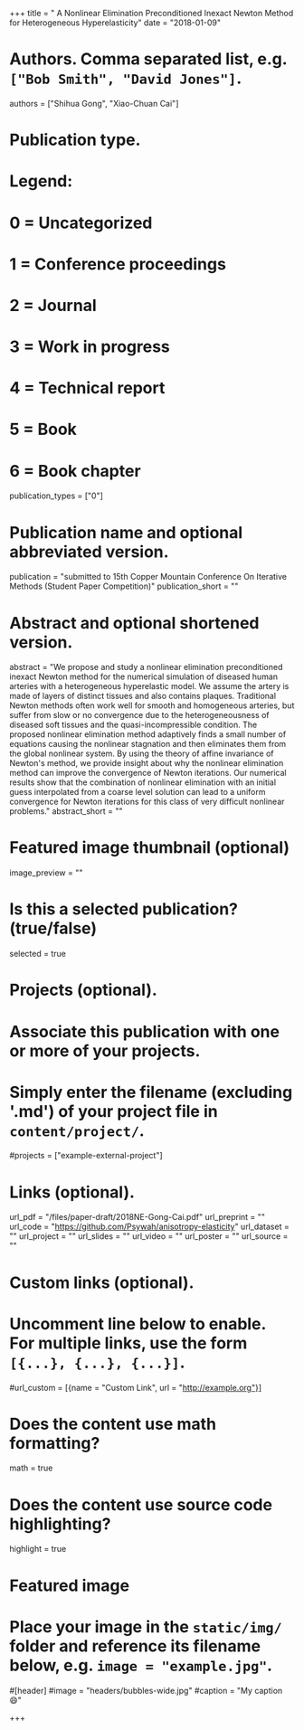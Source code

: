 +++
title = " A Nonlinear Elimination Preconditioned Inexact Newton Method for Heterogeneous Hyperelasticity"
date = "2018-01-09"

# Authors. Comma separated list, e.g. `["Bob Smith", "David Jones"]`.
authors = ["Shihua Gong", "Xiao-Chuan Cai"]

# Publication type.
# Legend:
# 0 = Uncategorized
# 1 = Conference proceedings
# 2 = Journal
# 3 = Work in progress
# 4 = Technical report
# 5 = Book
# 6 = Book chapter
publication_types = ["0"]

# Publication name and optional abbreviated version.
publication = "submitted to 15th Copper Mountain Conference On Iterative Methods (Student Paper
Competition)"
publication_short = ""

# Abstract and optional shortened version.
abstract = "We propose and study a nonlinear elimination preconditioned inexact Newton method for the numerical simulation of diseased human arteries with a heterogeneous hyperelastic model. We assume the artery is made of layers of distinct tissues and also contains plaques. Traditional Newton methods often work well for smooth and homogeneous arteries, but suffer from slow or no convergence due to the heterogeneousness of diseased soft tissues and the quasi-incompressible condition. The proposed nonlinear elimination method adaptively finds a small number of equations causing the nonlinear stagnation  and then eliminates them from the global nonlinear system. By using the theory of affine invariance of Newton's method, we provide insight about why the nonlinear elimination method can improve the convergence of Newton iterations. Our numerical results show that the combination of nonlinear elimination with an initial guess interpolated from a coarse level solution can lead to a uniform convergence for Newton iterations for this class of very difficult nonlinear problems."
abstract_short = ""

# Featured image thumbnail (optional)
image_preview = ""

# Is this a selected publication? (true/false)
selected = true

# Projects (optional).
#   Associate this publication with one or more of your projects.
#   Simply enter the filename (excluding '.md') of your project file in `content/project/`.
#projects = ["example-external-project"]

# Links (optional).
url_pdf = "/files/paper-draft/2018NE-Gong-Cai.pdf"
url_preprint = "" 
url_code = "https://github.com/Psywah/anisotropy-elasticity"
url_dataset = ""
url_project = ""
url_slides = ""
url_video = ""
url_poster = ""
url_source = ""

# Custom links (optional).
#   Uncomment line below to enable. For multiple links, use the form `[{...}, {...}, {...}]`.
#url_custom = [{name = "Custom Link", url = "http://example.org"}]

# Does the content use math formatting?
math = true

# Does the content use source code highlighting?
highlight = true

# Featured image
# Place your image in the `static/img/` folder and reference its filename below, e.g. `image = "example.jpg"`.
#[header]
#image = "headers/bubbles-wide.jpg"
#caption = "My caption :smile:"

+++


